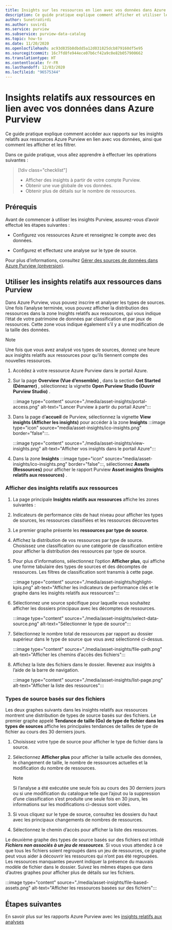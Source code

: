 ```yaml
---
title: Insights sur les ressources en lien avec vos données dans Azure Purview (préversion)
description: Ce guide pratique explique comment afficher et utiliser les rapports Purview sur les insights relatifs aux ressources en lien avec vos données.
author: SunetraVirdi
ms.author: suvirdi
ms.service: purview
ms.subservice: purview-data-catalog
ms.topic: how-to
ms.date: 11/20/2020
ms.openlocfilehash: ac93d835b8dbdd5a12d031825dcb879160df5e95
ms.sourcegitcommit: 16c7fd8fe944ece07b6cf42a9c0e82b057900662
ms.translationtype: HT
ms.contentlocale: fr-FR
ms.lasthandoff: 12/03/2020
ms.locfileid: "96575344"
---
```

# <a name="asset-insights-on-your-data-in-azure-purview"></a>Insights relatifs aux ressources en lien avec vos données dans Azure Purview

Ce guide pratique explique comment accéder aux rapports sur les insights relatifs aux ressources Azure Purview en lien avec vos données, ainsi que comment les afficher et les filtrer.

Dans ce guide pratique, vous allez apprendre à effectuer les opérations suivantes :

> [!div class="checklist"]
> * Afficher des insights à partir de votre compte Purview.
> * Obtenir une vue globale de vos données.
> * Obtenir plus de détails sur le nombre de ressources.

## <a name="prerequisites"></a>Prérequis

Avant de commencer à utiliser les insights Purview, assurez-vous d’avoir effectué les étapes suivantes :

* Configurez vos ressources Azure et renseignez le compte avec des données.

* Configurez et effectuez une analyse sur le type de source.

Pour plus d’informations, consultez [Gérer des sources de données dans Azure Purview (préversion)](manage-data-sources.md).

## <a name="use-purview-asset-insights"></a>Utiliser les insights relatifs aux ressources dans Purview

Dans Azure Purview, vous pouvez inscrire et analyser les types de sources. Une fois l’analyse terminée, vous pouvez afficher la distribution des ressources dans la zone Insights relatifs aux ressources, qui vous indique l’état de votre patrimoine de données par classification et par jeux de ressources. Cette zone vous indique également s’il y a une modification de la taille des données.

> [!NOTE]
> Une fois que vous avez analysé vos types de sources, donnez une heure aux insights relatifs aux ressources pour qu’ils tiennent compte des nouvelles ressources.

1. Accédez à votre ressource Azure Purview dans le portail Azure.

1. Sur la page **Overview (Vue d’ensemble)** , dans la section **Get Started (Démarrer)** , sélectionnez la vignette **Open Purview Studio (Ouvrir Purview Studio)** .

   :::image type="content" source="./media/asset-insights/portal-access.png" alt-text="Lancer Purview à partir du portail Azure":::

1. Dans la page d’**accueil** de Purview, sélectionnez la vignette **View insights (Afficher les insights)** pour accéder à la zone **Insights** :::image type="icon" source="media/asset-insights/ico-insights.png" border="false":::.

   :::image type="content" source="./media/asset-insights/view-insights.png" alt-text="Afficher vos insights dans le portail Azure":::

1. Dans la zone **Insights** :::image type="icon" source="media/asset-insights/ico-insights.png" border="false":::, sélectionnez **Assets (Ressources)** pour afficher le rapport Purview **Asset insights (Insights relatifs aux ressources)** .

### <a name="view-asset-insights"></a>Afficher des insights relatifs aux ressources

1. La page principale **Insights relatifs aux ressources** affiche les zones suivantes :

2. Indicateurs de performance clés de haut niveau pour afficher les types de sources, les ressources classifiées et les ressources découvertes
 
3. Le premier graphe présente les **ressources par type de source**.

4. Affichez la distribution de vos ressources par type de source. Choisissez une classification ou une catégorie de classification entière pour afficher la distribution des ressources par type de source. 
 
5. Pour plus d’informations, sélectionnez l’option **Afficher plus**, qui affiche une forme tabulaire des types de sources et des décomptes de ressources. Les filtres de classification sont transmis à cette page.

   :::image type="content" source="./media/asset-insights/highlight-kpis.png" alt-text="Afficher les indicateurs de performance clés et le graphe dans les insights relatifs aux ressources":::
 
6. Sélectionnez une source spécifique pour laquelle vous souhaitez afficher les dossiers principaux avec les décomptes de ressources. 

   :::image type="content" source="./media/asset-insights/select-data-source.png" alt-text="Sélectionner le type de source":::
 
7. Sélectionnez le nombre total de ressources par rapport au dossier supérieur dans le type de source que vous avez sélectionné ci-dessus.

   :::image type="content" source="./media/asset-insights/file-path.png" alt-text="Afficher les chemins d’accès des fichiers":::

8. Affichez la liste des fichiers dans le dossier. Revenez aux insights à l’aide de la barre de navigation.

   :::image type="content" source="./media/asset-insights/list-page.png" alt-text="Afficher la liste des ressources":::  

### <a name="file-based-source-types"></a>Types de source basés sur des fichiers
Les deux graphes suivants dans les insights relatifs aux ressources montrent une distribution de types de source basés sur des fichiers. Le premier graphe appelé **Tendance de taille (Go) de type de fichier dans les types de sources** affiche les principales tendances de tailles de type de fichier au cours des 30 derniers jours. 
 
1. Choisissez votre type de source pour afficher le type de fichier dans la source. 
 
1. Sélectionnez **Afficher plus** pour afficher la taille actuelle des données, le changement de taille, le nombre de ressources actuelles et la modification du nombre de ressources.
 
   > [!NOTE]
   > Si l’analyse a été exécutée une seule fois au cours des 30 derniers jours ou si une modification du catalogue telle que l’ajout ou la suppression d’une classification s’est produite une seule fois en 30 jours, les informations sur les modifications ci-dessus sont vides.

1. Si vous cliquez sur le type de source, consultez les dossiers du haut avec les principaux changements de nombres de ressources.

1. Sélectionnez le chemin d’accès pour afficher la liste des ressources.

Le deuxième graphe des types de source basés sur des fichiers est intitulé **_Fichiers non associés à un jeu de ressources_**. Si vous vous attendez à ce que tous les fichiers soient regroupés dans un jeu de ressources, ce graphe peut vous aider à découvrir les ressources qui n’ont pas été regroupées. Les ressources manquantes peuvent indiquer la présence du mauvais modèle de fichier dans le dossier. Suivez les mêmes étapes que dans d’autres graphes pour afficher plus de détails sur les fichiers.

   :::image type="content" source="./media/asset-insights/file-based-assets.png" alt-text="Afficher les ressources basées sur des fichiers":::  

## <a name="next-steps"></a>Étapes suivantes

En savoir plus sur les rapports Azure Purview avec les [insights relatifs aux analyses](./scan-insights.md)

